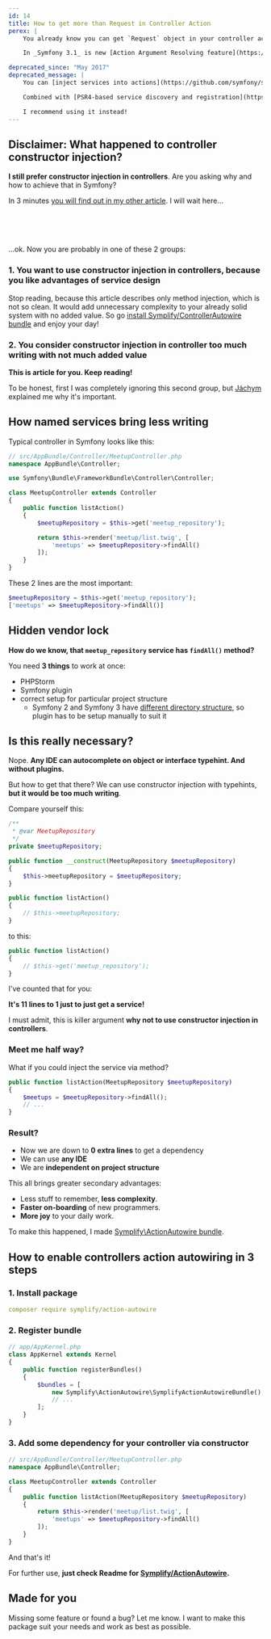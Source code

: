 ```yaml
---
id: 14
title: How to get more than Request in Controller Action
perex: |
    You already know you can get `Request` object in your controller action. Cool, but there is more.

    In _Symfony 3.1_ is new [Action Argument Resolving feature](https://symfony.com/doc/current/controller/argument_value_resolver.html), so you can **get any service you need**. With a bit of work. Today I will show you how.

deprecated_since: "May 2017"
deprecated_message: |
    You can [inject services into actions](https://github.com/symfony/symfony/pull/21771) using `controller.service_arguments` tag since **Symfony 3.3**.

    Combined with [PSR4-based service discovery and registration](https://github.com/symfony/symfony/pull/21289) and [autoconfiguration](https://symfony.com/blog/new-in-symfony-3-3-service-autoconfiguration) this is amazing feature.

    I recommend using it instead!
---
```


## Disclaimer: What happened to controller constructor injection?

**I still prefer constructor injection in controllers**. Are you asking why and how to achieve that in Symfony?

In 3 minutes [you will find out in my other article](/blog/2016/03/10/autowired-controllers-as-services-for-lazy-people/).
I will wait here...

<br>
<br>
<br>

...ok. Now you are probably in one of these 2 groups:

### 1. You want to use constructor injection in controllers, because you like advantages of service design

Stop reading, because this article describes only method injection, which is not so clean. It would add unnecessary complexity to your
already solid system with no added value.
So go [install Symplify/ControllerAutowire bundle](https://github.com/Symplify/ControllerAutowire) and enjoy your day!

### 2. You consider constructor injection in controller too much writing with not much added value

**This is article for you. Keep reading!**

To be honest, first I was completely ignoring this second group, but [Jáchym](https://twitter.com/enumag) explained me why it's important.


## How named services bring less writing

Typical controller in Symfony looks like this:

```php
// src/AppBundle/Controller/MeetupController.php
namespace AppBundle\Controller;

use Symfony\Bundle\FrameworkBundle\Controller\Controller;

class MeetupController extends Controller
{
    public function listAction()
    {
        $meetupRepository = $this->get('meetup_repository');

        return $this->render('meetup/list.twig', [
            'meetups' => $meetupRepository->findAll()
        ]);
    }
}
```

These 2 lines are the most important:

```php
$meetupRepository = $this->get('meetup_repository');
['meetups' => $meetupRepository->findAll()]
```

## Hidden vendor lock

**How do we know, that `meetup_repository` service has `findAll()` method?**

You need **3 things** to work at once:

- PHPStorm
- Symfony plugin
- correct setup for particular project structure
    - Symfony 2 and Symfony 3 have [different directory structure](https://knpuniversity.com/screencast/symfony3-upgrade/new-dir-structure), so plugin has to be setup manually to suit it


## Is this really necessary?

Nope. **Any IDE can autocomplete on object or interface typehint. And without plugins.**

But how to get that there? We can use constructor injection with typehints, **but it would be too much writing**.

Compare yourself this:

```php
/**
 * @var MeetupRepository
 */
private $meetupRepository;

public function __construct(MeetupRepository $meetupRepository)
{
    $this->meetupRepository = $meetupRepository;
}

public function listAction()
{
    // $this->meetupRepository;
}
```

to this:

```php
public function listAction()
{
    // $this->get('meetup_repository');
}
```

I've counted that for you:

**It's 11 lines to 1 just to just get a service!**

I must admit, this is killer argument **why not to use constructor injection in controllers**.


### Meet me half way?

What if you could inject the service via method?

```php
public function listAction(MeetupRepository $meetupRepository)
{
    $meetups = $meetupRepository->findAll();
    // ...
}
```

### Result?

- Now we are down to **0 extra lines** to get a dependency
- We can use **any IDE**
- We are **independent on project structure**

This all brings greater secondary advantages:

- Less stuff to remember, **less complexity**.
- **Faster on-boarding** of new programmers.
- **More joy** to your daily work.

To make this happened, I made [Symplify\ActionAutowire bundle](https://github.com/Symplify/ActionAutowire).

## How to enable controllers action autowiring in 3 steps

### 1. Install package

```yaml
composer require symplify/action-autowire
```

### 2. Register bundle

```php
// app/AppKernel.php
class AppKernel extends Kernel
{
    public function registerBundles()
    {
        $bundles = [
            new Symplify\ActionAutowire\SymplifyActionAutowireBundle(),
            // ...
        ];
    }
}
```

### 3. Add some dependency for your controller via constructor

```php
// src/AppBundle/Controller/MeetupController.php
namespace AppBundle\Controller;

class MeetupController extends Controller
{
    public function listAction(MeetupRepository $meetupRepository)
    {
        return $this->render('meetup/list.twig', [
            'meetups' => $meetupRepository->findAll()
        ]);
    }
}
```

And that's it!

For further use, **just check Readme for [Symplify/ActionAutowire](https://github.com/Symplify/ActionAutowire).**


## Made for you

Missing some feature or found a bug? Let me know. I want to make this package suit your needs and work as best as possible.

